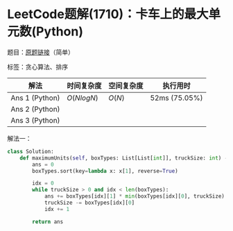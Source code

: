 # LeetCode题解(1710)：卡车上的最大单元数(Python)

题目：[原题链接](https://leetcode-cn.com/problems/maximum-units-on-a-truck/)（简单）

标签：贪心算法、排序

| 解法           | 时间复杂度 | 空间复杂度 | 执行用时      |
| -------------- | ---------- | ---------- | ------------- |
| Ans 1 (Python) | $O(NlogN)$ | $O(N)$     | 52ms (75.05%) |
| Ans 2 (Python) |            |            |               |
| Ans 3 (Python) |            |            |               |

解法一：

```python
class Solution:
    def maximumUnits(self, boxTypes: List[List[int]], truckSize: int) -> int:
        ans = 0
        boxTypes.sort(key=lambda x: x[1], reverse=True)

        idx = 0
        while truckSize > 0 and idx < len(boxTypes):
            ans += boxTypes[idx][1] * min(boxTypes[idx][0], truckSize)
            truckSize -= boxTypes[idx][0]
            idx += 1

        return ans
```

